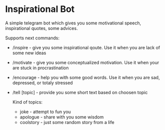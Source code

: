 # Inspirational Bot
A simple telegram bot which gives you some motivational speech, inspirational quotes, some advices.

Supports next commands:

- /inspire - give you some inspirational qoute. Use it when you are lack of some new ideas
  
- /motivate - give you some conceptualized motivation. Use it when your are stuck in procrastination
  
- /encourage - help you with some good words. Use it when you are sad, depressed, or totaly stressed
  
- /tell [topic] - provide you some short text based on choosen topic
 
	Kind of topics:
	- joke - attempt to fun you
	- apologue - share with you some wisdom
	- coolstory - just some random story from a life
  

